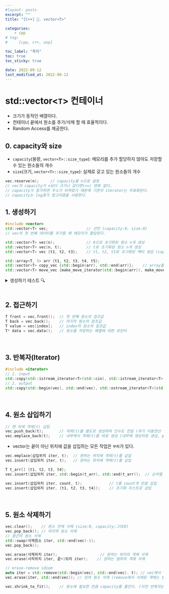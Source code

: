 ```yaml
---
#layout: posts
excerpt: ""
title: "[C++] 📂. vector<T>"

categories:
    - cpp
# tag:
#     [cpp, c++, oop]

toc_label: "목차"
toc: true
toc_sticky: true

date: 2022-09-12
last_modified_at: 2022-09-12
---
```


# std::vector\<`T`\> 컨테이너
* 크기가 동적인 배열이다.
* 컨테이너 끝에서 원소를 추가/삭제 할 때 효율적이다.
* Random Access를 제공한다.
 
## 0. capacity와 size
* `capacity`(용량, `vector<T>::size_type`): 메모리를 추가 할당하지 않아도 저장할 수 있는 원소들의 개수
* `size`(크기, `vector<T>::size_type`): 실제로 갖고 있는 원소들의 개수
```c++
vec.reserve(n);     // capacity를 n으로 설정
// vec의 capacity가 n보다 크거나 같다면(<=) 변화 없다.
// capacity가 증가하면 주소가 바뀌었기 때문에 기존의 iterator는 무효화된다.
// capacity는 log증가 알고리즘을 사용한다.
```

## 1. 생성하기
```c++
#include <vector>
std::vector<T> vec;                 // 선언 (capacity:0, size:0)
// vec의 첫 번째 데이터를 추가할 때 메모리가 할당된다.

std::vector<T> vec(n);              // 0으로 초기화된 원소 n개 생성
std::vector<T> vec(n, t);           // t로 초기화된 원소 n개 생성
std::vector<T> vec {t1, t2, t3};    // t1, t2, t3로 초기화된 벡터 생성 (capacity:3, size:3)

std::array<T, 5> arr {t1, t2, t3, t4, t5};
std::vector<T> copy_vec {std::begin(arr), std::end(arr)};    // array를 복사하여 생성
std::vector<T> move_vec {make_move_iterator(std::begin(arr)), make_move_iterator(std::end(arr))};                // array를 이동하여 생성(이동 반복자)
```

<details>
<summary>생성하기 테스트 🔍</summary>
<div markdown="1">
1. vec.capacity(), vec.size()의 관계
```
size: 0, capacity: 0    // 생성
size: 1, capacity: 1
size: 2, capacity: 2
size: 3, capacity: 3
size: 4, capacity: 4
size: 5, capacity: 6
size: 6, capacity: 6
size: 7, capacity: 9
size: 8, capacity: 9
size: 9, capacity: 9
size: 10, capacity: 13
size: 11, capacity: 13
size: 12, capacity: 13
size: 13, capacity: 13
size: 14, capacity: 19
size: 15, capacity: 19
size: 16, capacity: 19
size: 17, capacity: 19
size: 18, capacity: 19
size: 19, capacity: 19
size: 20, capacity: 28
size: 21, capacity: 28
size: 22, capacity: 28
size: 23, capacity: 28
size: 24, capacity: 28
size: 25, capacity: 28
size: 26, capacity: 28
size: 27, capacity: 28
size: 28, capacity: 28
size: 29, capacity: 42
size: 30, capacity: 42
size: 31, capacity: 42
size: 32, capacity: 42
size: 33, capacity: 42
size: 34, capacity: 42
size: 35, capacity: 42
size: 36, capacity: 42
size: 37, capacity: 42
size: 38, capacity: 42
size: 39, capacity: 42
size: 40, capacity: 42
size: 41, capacity: 42
size: 42, capacity: 42
size: 43, capacity: 63
size: 44, capacity: 63
size: 45, capacity: 63
size: 46, capacity: 63
size: 47, capacity: 63
size: 48, capacity: 63
size: 49, capacity: 63
size: 50, capacity: 63
```
2. make_move_iterator
```
(/* 공부 후 추가*/)
```
</div>
</details>

<br>

## 2. 접근하기
```c++
T front = vec.front();  // 첫 번째 원소의 참조값
T back = vec.back();    // 마지막 원소의 참조값
T value = vec[index];   // index의 원소의 참조값
T* data = vec.data();   // 원소를 저장하는 배열에 대한 포인터
```
<br>

## 3. 반복자(Iterator)
```c++
#include <iterator>
// 1. input
std::copy(std::istream_iterator<T>(std::cin), std::istream_iterator<T>(), std::back_iterator(vec));
// 2. output
std::copy(std::begin(vec), std::end(vec), std::ostream_iterator<T>(std::cout, " "));
```

<br>

## 4. 원소 삽입하기
```c++
// 맨 뒤에 객체(t) 삽입
vec.push_back(t);       // 객제(t)를 별도로 생성하여 인수도 전달 (추가 이동연산 필요, r-value 참조)
vec.emplace_back(t);    // 내부에서 객체(t)를 바로 생성 (내부에 생성자로 생성, push_back보다 효율적이다.)
```
- vector는 끝이 아닌 위치에 값을 삽입하는 모든 작업은 `부하`가 있다.
```c++
vec.emplace(삽입위치 iter, t);  // 원하는 위치에 객체(t)를 삽입
vec.insert(삽입위치 iter, t);   // 원하는 위치에 객체(t)를 삽입

T t_arr[] {t1, t2, t3, t4};
vec.insert(삽입위치 iter, std::begin(t_arr), std::end(t_arr));  // 순차열 삽입

vec.insert(삽입위치 iter, count, t);            // t를 count개 만큼 삽입
vec.insert(삽입위치 iter, {t1, t2, t3, t4});    // 초기화 리스트로 삽입
```

<br>

## 5. 원소 삭제하기
```c++
vec.clear();    // 원소 전체 삭제 (size:0, capacity:그대로)
vec.pop_back(); // 마지막 원소 삭제
// 중간의 원소 삭제
std::swap(삭제원소 iter, std::end(vec)-1);
vec.pop_back();
```

```c++
vec.erase(삭제위치 iter);                   // 원하는 위치의 객체 삭제 
vec.erase(시작위치 iter, 끝+1위치 iter);    // 원하는 범위의 객체 삭제

// erase-remove idiom
auto iter = std::remove(std::begin(vec), std::end(vec). t); // vec에서 t와 같은 원소 삭제
vec.erase(iter, std::end(vec)); // 잉여 원소 삭제 (remove에서 삭제된 객체는 빈 객체로 존재한다.)
```

```c++
vec.shrink_to_fit();    // 원소에 필요한 만큼 capacity를 줄인다. (이전 반복자는 무효화 된다.)
```

<br>

